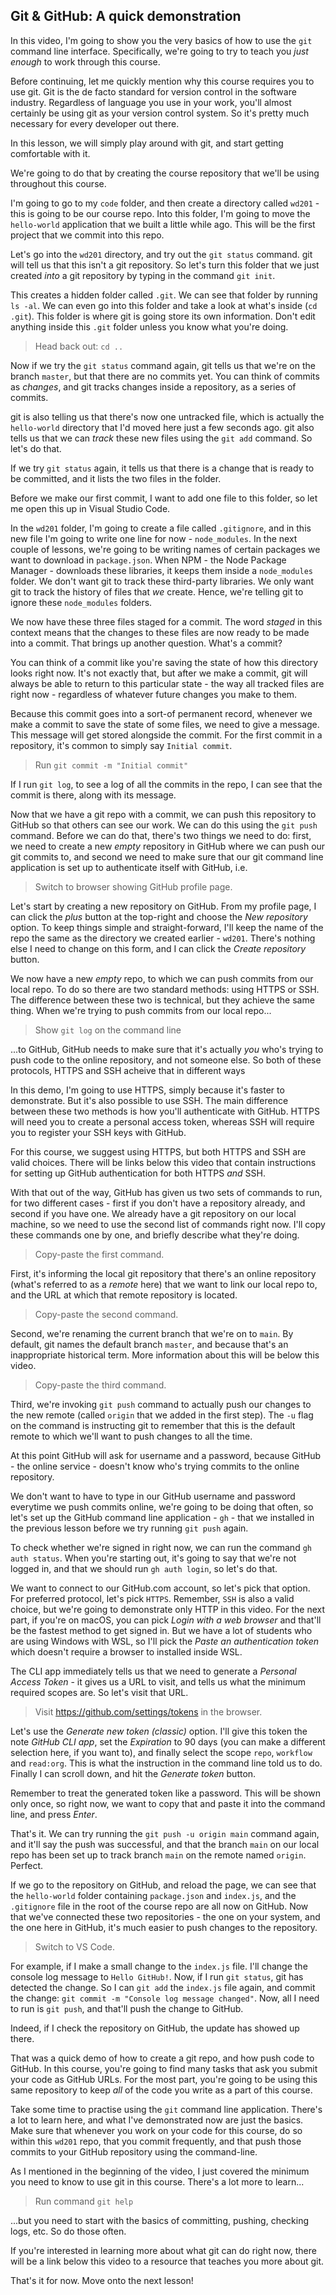 ## Git & GitHub: A quick demonstration

In this video, I'm going to show you the very basics of how to use the `git` command line interface. Specifically, we're going to try to teach you _just enough_ to work through this course.

Before continuing, let me quickly mention why this course requires you to use git. Git is the de facto standard for version control in the software industry. Regardless of language you use in your work, you'll almost certainly be using git as your version control system. So it's pretty much necessary for every developer out there.

In this lesson, we will simply play around with git, and start getting comfortable with it.

We're going to do that by creating the course repository that we'll be using throughout this course.

I'm going to go to my `code` folder, and then create a directory called `wd201` - this is going to be our course repo. Into this folder, I'm going to move the `hello-world` application that we built a little while ago. This will be the first project that we commit into this repo.

Let's go into the `wd201` directory, and try out the `git status` command. git will tell us that this isn't a git repository. So let's turn this folder that we just created _into_ a git repository by typing in the command `git init`.

This creates a hidden folder called `.git`. We can see that folder by running `ls -al`. We can even go into this folder and take a look at what's inside (`cd .git`). This folder is where git is going store its own information. Don't edit anything inside this `.git` folder unless you know what you're doing.

> Head back out: `cd ..`

Now if we try the `git status` command again, git tells us that we're on the branch `master`, but that there are no commits yet. You can think of commits as _changes_, and git tracks changes inside a repository, as a series of commits.

git is also telling us that there's now one untracked file, which is actually the `hello-world` directory that I'd moved here just a few seconds ago. git also tells us that we can _track_ these new files using the `git add` command. So let's do that.

If we try `git status` again, it tells us that there is a change that is ready to be committed, and it lists the two files in the folder.

Before we make our first commit, I want to add one file to this folder, so let me open this up in Visual Studio Code.

In the `wd201` folder, I'm going to create a file called `.gitignore`, and in this new file I'm going to write one line for now - `node_modules`. In the next couple of lessons, we're going to be writing names of certain packages we want to download in `package.json`. When NPM - the Node Package Manager - downloads these libraries, it keeps them inside a `node_modules` folder. We don't want git to track these third-party libraries. We only want git to track the history of files that _we_ create. Hence, we're telling git to ignore these `node_modules` folders.

We now have these three files staged for a commit. The word _staged_ in this context means that the changes to these files are now ready to be made into a commit. That brings up another question. What's a commit?

You can think of a commit like you're saving the state of how this directory looks right now. It's not exactly that, but after we make a commit, git will always be able to return to this particular state - the way all tracked files are right now - regardless of whatever future changes you make to them.

Because this commit goes into a sort-of permanent record, whenever we make a commit to save the state of some files, we need to give a message. This message will get stored alongside the commit. For the first commit in a repository, it's common to simply say `Initial commit`.

> Run `git commit -m "Initial commit"`

If I run `git log`, to see a log of all the commits in the repo, I can see that the commit is there, along with its message.

Now that we have a git repo with a commit, we can push this repository to GitHub so that others can see our work. We can do this using the `git push` command. Before we can do that, there's two things we need to do: first, we need to create a new _empty_ repository in GitHub where we can push our git commits to, and second we need to make sure that our git command line application is set up to authenticate itself with GitHub, i.e.

> Switch to browser showing GitHub profile page.

Let's start by creating a new repository on GitHub. From my profile page, I can click the _plus_ button at the top-right and choose the _New repository_ option. To keep things simple and straight-forward, I'll keep the name of the repo the same as the directory we created earlier - `wd201`. There's nothing else I need to change on this form, and I can click the _Create repository_ button.

We now have a new _empty_ repo, to which we can push commits from our local repo. To do so there are two standard methods: using HTTPS or SSH. The difference between these two is technical, but they achieve the same thing. When we're trying to push commits from our local repo...

> Show `git log` on the command line

...to GitHub, GitHub needs to make sure that it's actually _you_ who's trying to push code to the online repository, and not someone else. So both of these protocols, HTTPS and SSH acheive that in different ways

In this demo, I'm going to use HTTPS, simply because it's faster to demonstrate. But it's also possible to use SSH. The main difference between these two methods is how you'll authenticate with GitHub. HTTPS will need you to create a personal access token, whereas SSH will require you to register your SSH keys with GitHub.

For this course, we suggest using HTTPS, but both HTTPS and SSH are valid choices. There will be links below this video that contain instructions for setting up GitHub authentication for both HTTPS _and_ SSH.

With that out of the way, GitHub has given us two sets of commands to run, for two different cases - first if you don't have a repository already, and second if you have one. We already have a git repository on our local machine, so we need to use the second list of commands right now. I'll copy these commands one by one, and briefly describe what they're doing.

> Copy-paste the first command.

First, it's informing the local git repository that there's an online repository (what's referred to as a _remote_ here) that we want to link our local repo to, and the URL at which that remote repository is located.

> Copy-paste the second command.

Second, we're renaming the current branch that we're on to `main`. By default, git names the default branch `master`, and because that's an inappropriate historical term. More information about this will be below this video.

> Copy-paste the third command.

Third, we're invoking `git push` command to actually push our changes to the new remote (called `origin` that we added in the first step). The `-u` flag on the command is instructing git to remember that this is the default remote to which we'll want to push changes to all the time.

At this point GitHub will ask for username and a password, because GitHub - the online service - doesn't know who's trying commits to the online repository.

We don't want to have to type in our GitHub username and password everytime we push commits online, we're going to be doing that often, so let's set up the GitHub command line application - `gh` - that we installed in the previous lesson before we try running `git push` again.

To check whether we're signed in right now, we can run the command `gh auth status`. When you're starting out, it's going to say that we're not logged in, and that we should run `gh auth login`, so let's do that.

We want to connect to our GitHub.com account, so let's pick that option. For preferred protocol, let's pick `HTTPS`. Remember, `SSH` is also a valid choice, but we're going to demonstrate only HTTP in this video. For the next part, if you're on macOS, you can pick _Login with a web browser_ and that'll be the fastest method to get signed in. But we have a lot of students who are using Windows with WSL, so I'll pick the _Paste an authentication token_ which doesn't require a browser to installed inside WSL.

The CLI app immediately tells us that we need to generate a _Personal Access Token_ - it gives us a URL to visit, and tells us what the minimum required scopes are. So let's visit that URL.

> Visit https://github.com/settings/tokens in the browser.

Let's use the _Generate new token (classic)_ option. I'll give this token the note _GitHub CLI app_, set the _Expiration_ to 90 days (you can make a different selection here, if you want to), and finally select the scope `repo`, `workflow` and `read:org`. This is what the instruction in the command line told us to do. Finally I can scroll down, and hit the _Generate token_ button.

Remember to treat the generated token like a password. This will be shown only once, so right now, we want to copy that and paste it into the command line, and press _Enter_.

That's it. We can try running the `git push -u origin main` command again, and it'll say the push was successful, and that the branch `main` on our local repo has been set up to track branch `main` on the remote named `origin`. Perfect.

If we go to the repository on GitHub, and reload the page, we can see that the `hello-world` folder containing `package.json` and `index.js`, and the `.gitignore` file in the root of the course repo are all now on GitHub. Now that we've connected these two repositories - the one on your system, and the one here in GitHub, it's much easier to push changes to the repository.

> Switch to VS Code.

For example, if I make a small change to the `index.js` file. I'll change the console log message to `Hello GitHub!`. Now, if I run `git status`, git has detected the change. So I can `git add` the `index.js` file again, and commit the change: `git commit -m "Console log message changed"`. Now, all I need to run is `git push`, and that'll push the change to GitHub.

Indeed, if I check the repository on GitHub, the update has showed up there.

That was a quick demo of how to create a git repo, and how push code to GitHub. In this course, you're going to find many tasks that ask you submit your code as GitHub URLs. For the most part, you're going to be using this same repository to keep _all_ of the code you write as a part of this course.

Take some time to practise using the `git` command line application. There's a lot to learn here, and what I've demonstrated now are just the basics. Make sure that whenever you work on your code for this course, do so within this `wd201` repo, that you commit frequently, and that push those commits to your GitHub repository using the command-line.

As I mentioned in the beginning of the video, I just covered the minimum you need to know to use git in this course. There's a lot more to learn...

> Run command `git help`

...but you need to start with the basics of committing, pushing, checking logs, etc. So do those often.

If you're interested in learning more about what git can do right now, there will be a link below this video to a resource that teaches you more about git.

That's it for now. Move onto the next lesson!
